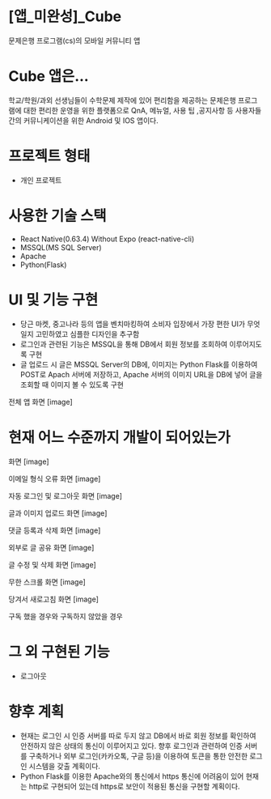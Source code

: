 # [앱_미완성]_Cube

문제은행 프로그램(cs)의 모바일 커뮤니티 앱



# Cube 앱은...

학교/학원/과외 선생님들이 수학문제 제작에 있어 편리함을 제공하는 문제은행 프로그램에 대한 편리한 운영을 위한 플랫폼으로 QnA, 메뉴얼, 사용 팁 ,공지사항 등 사용자들 간의 커뮤니케이션을 위한 Android 및 IOS 앱이다.



# 프로젝트 형태

- 개인 프로젝트



# 사용한 기술 스택

- React Native(0.63.4) Without Expo (react-native-cli)
- MSSQL(MS SQL Server)
- Apache
- Python(Flask)



# UI 및 기능 구현

- 당근 마켓, 중고나라 등의 앱을 벤치마킹하여 소비자 입장에서 가장 편한 UI가 무엇일지 고민하였고 심플한 디자인을 추구함
- 로그인과 관련된 기능은 MSSQL을 통해 DB에서 회원 정보를 조회하여 이루어지도록 구현
- 글 업로드 시 글은 MSSQL Server의 DB에, 이미지는 Python Flask를 이용하여 POST로 Apach 서버에 저장하고, Apache 서버의 이미지 URL을 DB에 넣어 글을 조회할 때 이미지 볼 수 있도록 구현



전체 앱 화면
[image]

# 현재 어느 수준까지 개발이 되어있는가
화면
[image]

이메일 형식 오류
화면
[image]

자동 로그인 및 로그아웃
화면
[image]

글과 이미지 업로드
화면
[image]

댓글 등록과 삭제
화면
[image]

외부로 글 공유
화면
[image]

글 수정 및 삭제
화면
[image]

무한 스크롤
화면
[image]

당겨서 새로고침
화면
[image]

구독 했을 경우와 구독하지 않았을 경우

# 그 외 구현된 기능

- 로그아웃

# 향후 계획

- 현재는 로그인 시 인증 서버를 따로 두지 않고 DB에서 바로 회원 정보를 확인하여 안전하지 않은 상태의 통신이 이루어지고 있다. 향후 로그인과 관련하여 인증 서버를 구축하거나 외부 로그인(카카오톡, 구글 등)을 이용하여 토큰을 통한 안전한 로그인 시스템을 갖출 계획이다.
- Python Flask를 이용한 Apache와의 통신에서 https 통신에 어려움이 있어 현재는 http로 구현되어 있는데 https로 보안이 적용된 통신을 구현할 계획이다.

